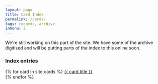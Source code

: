 ```yaml
---
layout: page
title: Card Index
permalink: /cards/
tags: records, archive
inmenu: 2
---
```


We're still working on this part of the site. We have some of the archive digitised and will be putting parts of the index to this online soon. 

### Index entries

{% for card in site.cards %}
  <a href="{{card.url}}">{{ card.title }}</a>  
{% endfor %}

